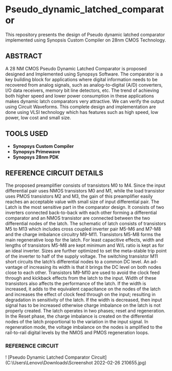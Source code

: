 # Pseudo_dynamic_latched_comparator
This repository presents the design of Pseudo dynamic latched comparator implemented using Synopsis Custom Compiler on 28nm CMOS Technology.

## ABSTRACT
A 28 NM CMOS Pseudo Dynamic Latched Comparator is proposed designed and Implemented using Synopsys Software. The comparator is a key building block for applications where digital information needs to be recovered from analog signals, such as analog-to-digital (A/D) converters, I/O data receivers, memory bit line detectors, etc. The trend of achieving both higher speed and lower power consumption in these applications makes dynamic latch comparators very attractive. We can verify the output using Circuit Waveforms. This complete design and implementation are done using VLSI technology which has features such as high speed, low power, low cost and small size.

## TOOLS USED
* **Synopsys Custom Compiler**
* **Synopsys Primewave**
* **Synopsys 28nm PDK**

## REFERENCE CIRCUIT DETAILS
The proposed preamplifier consists of transistors M0 to M4.
Since the input differential pair uses NMOS transistors M0 and
M1, while the load transistor uses PMOS transistors M2 and
M3, the gain of this preamplifier easily reaches an acceptable
value with small size of input differential pair. The Latch is the
most sensitive part in the comparator design. It consists of two
inverters connected back-to-back with each other forming a
differential comparator and an NMOS transistor are connected
between the two differential nodes of the latch. The schematic
of latch consists of transistors M5 to M13 which includes
cross coupled inverter pair M5-M6 and M7-M8 and the charge
imbalance circuitry M9-M11. Transistors M5-M8 forms the
main regenerative loop for the latch. For least capacitive
effects, width and lengths of transistors M5-M8 are kept
minimum and W/L ratio is kept as for an ideal inverter.
Sizes are further optimized to set the meta-stable trip point
of the inverter to half of the supply voltage. The switching
transistor M11 short circuits the latch’s differential nodes to
a common DC level. An ad-vantage of increasing its width is
that it brings the DC level on both nodes close to each other.
Transistors M9-M10 are used to avoid the clock feed through
and kickback effects from the latch to the input. Width of
these transistors also affects the performance of the latch. If
the width is increased, it adds to the equivalent capacitance on
the nodes of the latch and increases the effect of clock feed
through on the input; resulting in degradation in sensitivity
of the latch. If the width is decreased, then input signal has
to be increased otherwise charge imbalance on the latch is
not properly created. The latch operates in two phases; reset
and regeneration. In the Reset phase, the charge imbalance
is created on the differential nodes of the latch proportional
to the variation in the input signal. In regeneration mode, the
voltage imbalance on the nodes is amplified to the rail-to-rail
digital levels by the NMOS and PMOS regeneration loops.

### REFERENCE CIRCUIT
! [Pseudo Dynamic Latched Comparator Circuit] (C:\Users\Lenovo\Downloads\Screenshot 2022-02-26 210655.jpg)
